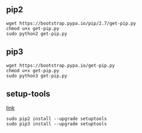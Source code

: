 ## pip2

```
wget https://bootstrap.pypa.io/pip/2.7/get-pip.py
chmod u+x get-pip.py
sudo python2 get-pip.py
```

## pip3

```
wget https://bootstrap.pypa.io/get-pip.py
chmod u+x get-pip.py
sudo python3 get-pip.py
```

## setup-tools
[link](https://pypi.python.org/pypi/setuptools)

```
sudo pip2 install --upgrade setuptools
sudo pip3 install --upgrade setuptools
```


